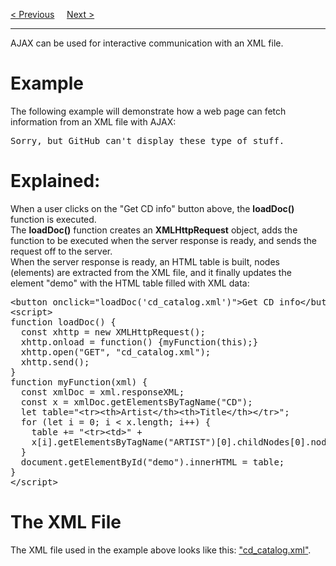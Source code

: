 <a href="/JS/AJAX/Response.md">&lt; Previous</a>
&nbsp;&nbsp;&nbsp;
<a href="/JS/AJAX/PHP.md">Next &gt;</a>
<hr>
AJAX can be used for interactive communication with an XML file.
<h1>Example</h1>
The following example will demonstrate how a web page can fetch information from an XML file with AJAX:
<pre>Sorry, but GitHub can't display these type of stuff.</pre>
<h1>Explained:</h1>
When a user clicks on the "Get CD info" button above, the <b>loadDoc()</b> function is executed.
<br>
The <b>loadDoc()</b> function creates an <b>XMLHttpRequest</b> object, adds the function to be executed when the server response is ready, and sends the request off to the server.
<br>
When the server response is ready, an HTML table is built, nodes (elements) are extracted from the XML file, and it finally updates the element "demo" with the HTML table filled with XML data:
<pre>
&lt;button onclick="loadDoc('cd_catalog.xml')"&gt;Get CD info&lt;/button&gt;
&lt;script&gt;
function loadDoc() {
  const xhttp = new XMLHttpRequest();
  xhttp.onload = function() {myFunction(this);}
  xhttp.open("GET", "cd_catalog.xml");
  xhttp.send();
}
function myFunction(xml) {
  const xmlDoc = xml.responseXML;
  const x = xmlDoc.getElementsByTagName("CD");
  let table="&lt;tr&gt;&lt;th&gt;Artist&lt;/th&gt;&lt;th&gt;Title&lt;/th&gt;&lt;/tr&gt;";
  for (let i = 0; i &lt; x.length; i++) {
    table += "&lt;tr&gt;&lt;td&gt;" +
    x[i].getElementsByTagName("ARTIST")[0].childNodes[0].nodeValue + "&lt;/td&gt;&lt;td&gt;" + x[i].getElementsByTagName("TITLE")[0].childNodes[0].nodeValue + "&lt;/td&gt;&lt;/tr&gt;";
  }
  document.getElementById("demo").innerHTML = table;
}
&lt;/script&gt;
</pre>
<h1>The XML File</h1>
The XML file used in the example above looks like this: <a href="https://codepen.io/BGP100/pen/GRyePxw?editors=1000">"cd_catalog.xml"</a>.
